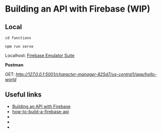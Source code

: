 # Building an API with Firebase (WIP)

## Local

`cd functions`

`npm run serve`

Localhost: [Firebase Emulator Suite](http://127.0.0.1:4000/)

**Postman**

GET: *http://127.0.0.1:5001/character-manager-825d7/us-central1/app/hello-world*


## Useful links

- [Building an API with Firebase](https://medium.com/@andrew_evans/building-an-api-with-firebase-6ec9623eae3)
- [how-to-build-a-firebase-api](https://github.com/andrewevans0102/how-to-build-a-firebase-api)
- []()
- []()
- []()
